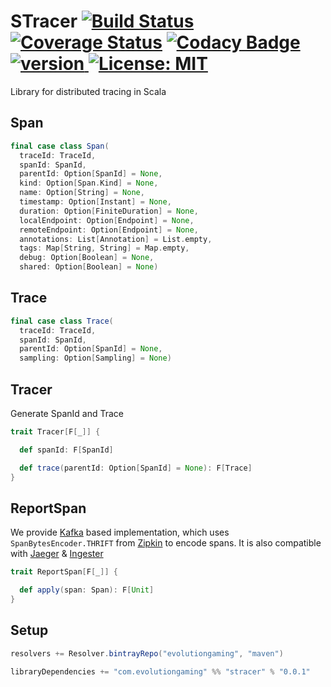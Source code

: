 # STracer [![Build Status](https://travis-ci.org/evolution-gaming/stracer.svg)](https://travis-ci.org/evolution-gaming/stracer) [![Coverage Status](https://coveralls.io/repos/evolution-gaming/stracer/badge.svg)](https://coveralls.io/r/evolution-gaming/stracer) [![Codacy Badge](https://api.codacy.com/project/badge/Grade/4b3e6d6ca1224b1bb7004b18760f7fa8)](https://www.codacy.com/app/evolution-gaming/stracer?utm_source=github.com&amp;utm_medium=referral&amp;utm_content=evolution-gaming/stracer&amp;utm_campaign=Badge_Grade) [ ![version](https://api.bintray.com/packages/evolutiongaming/maven/stracer/images/download.svg) ](https://bintray.com/evolutiongaming/maven/stracer/_latestVersion) [![License: MIT](https://img.shields.io/badge/License-MIT-yellowgreen.svg)](https://opensource.org/licenses/MIT)

Library for distributed tracing in Scala

## Span

```scala
final case class Span(
  traceId: TraceId,
  spanId: SpanId,
  parentId: Option[SpanId] = None,
  kind: Option[Span.Kind] = None,
  name: Option[String] = None,
  timestamp: Option[Instant] = None,
  duration: Option[FiniteDuration] = None,
  localEndpoint: Option[Endpoint] = None,
  remoteEndpoint: Option[Endpoint] = None,
  annotations: List[Annotation] = List.empty,
  tags: Map[String, String] = Map.empty,
  debug: Option[Boolean] = None,
  shared: Option[Boolean] = None)
```

## Trace

```scala
final case class Trace(
  traceId: TraceId,
  spanId: SpanId,
  parentId: Option[SpanId] = None,
  sampling: Option[Sampling] = None)
``` 
 
## Tracer

Generate SpanId and Trace 

```scala
trait Tracer[F[_]] {

  def spanId: F[SpanId]

  def trace(parentId: Option[SpanId] = None): F[Trace]
}
```


## ReportSpan

We provide [Kafka](http://kafka.apache.org) based implementation, which uses `SpanBytesEncoder.THRIFT` from [Zipkin](http://zipkin.io/) to encode spans.
It is also compatible with [Jaeger](https://www.jaegertracing.io) & [Ingester](https://www.jaegertracing.io/docs/1.8/deployment/#ingester) 

```scala
trait ReportSpan[F[_]] {

  def apply(span: Span): F[Unit]
}
```
 

## Setup

```scala
resolvers += Resolver.bintrayRepo("evolutiongaming", "maven")

libraryDependencies += "com.evolutiongaming" %% "stracer" % "0.0.1"
```
